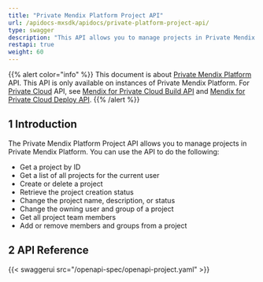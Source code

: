 ```yaml
---
title: "Private Mendix Platform Project API"
url: /apidocs-mxsdk/apidocs/private-platform-project-api/
type: swagger
description: "This API allows you to manage projects in Private Mendix Platform."
restapi: true
weight: 60
---
```


{{% alert color="info" %}}
This document is about [Private Mendix Platform](/private-mendix-platform/) API. This API is only available on instances of Private Mendix Platform. For [Private Cloud](/developerportal/deploy/private-cloud/) API, see [Mendix for Private Cloud Build API](/apidocs-mxsdk/apidocs/private-cloud-build-api/) and [Mendix for Private Cloud Deploy API](/apidocs-mxsdk/apidocs/private-cloud-deploy-api/).
{{% /alert %}}

## 1 Introduction

The Private Mendix Platform Project API allows you to manage projects in Private Mendix Platform. You can use the API to do the following:

* Get a project by ID
* Get a list of all projects for the current user
* Create or delete a project
* Retrieve the project creation status
* Change the project name, description, or status
* Change the owning user and group of a project
* Get all project team members
* Add or remove members and groups from a project

## 2 API Reference

{{< swaggerui src="/openapi-spec/openapi-project.yaml"  >}}
